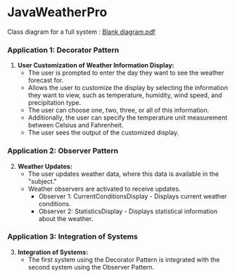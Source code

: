 # JavaWeatherPro
Class diagram for a full system : [Blank diagram.pdf](https://github.com/marahsaadeh/JavaWeatherPro/files/13465340/Blank.diagram.pdf)
### Application 1: Decorator Pattern
1. **User Customization of Weather Information Display:**
   - The user is prompted to enter the day they want to see the weather forecast for.
   - Allows the user to customize the display by selecting the information they want to view, such as temperature, humidity, wind speed, and precipitation type.
   - The user can choose one, two, three, or all of this information.
   - Additionally, the user can specify the temperature unit measurement between Celsius and Fahrenheit.
   - The user sees the output of the customized display.

### Application 2: Observer Pattern
2. **Weather Updates:**
   - The user updates weather data, where this data is available in the "subject."
   - Weather observers are activated to receive updates.
     - Observer 1: CurrentConditionsDisplay - Displays current weather conditions.
     - Observer 2: StatisticsDisplay - Displays statistical information about the weather.

### Application 3: Integration of Systems
3. **Integration of Systems:**
   - The first system using the Decorator Pattern is integrated with the second system using the Observer Pattern.
